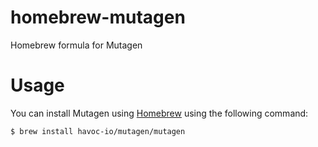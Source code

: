 # homebrew-mutagen

Homebrew formula for Mutagen


# Usage

You can install Mutagen using [Homebrew](https://brew.sh) using the following
command:

    $ brew install havoc-io/mutagen/mutagen
